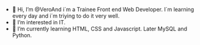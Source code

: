 - 👋 Hi, I’m @VeroAnd i´m a Trainee Front end Web Developer. I´m learning every day and i´m triying to do it very well.
- 👀 I’m interested in IT.
- 🌱 I’m currently learning HTML, CSS and Javascript. Later MySQL and Python.

